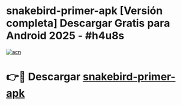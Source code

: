 # snakebird-primer-apk  [Versión completa] Descargar Gratis para Android 2025 - #h4u8s

[![acn](https://github.com/user-attachments/assets/0f9c940e-d8b0-45ae-aac7-cd30a18b3e1c)](https://apps.freeplayer.one?title=snakebird-primer-apk&ref=9F)

# 👉🔴 Descargar [snakebird-primer-apk](https://apps.freeplayer.one?title=snakebird-primer-apk&ref=9F)